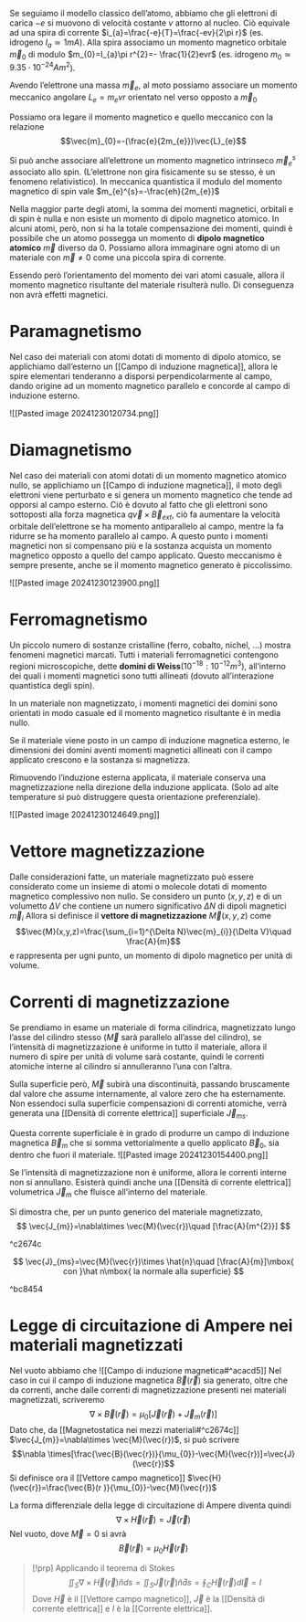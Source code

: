 Se seguiamo il modello classico dell’atomo, abbiamo che gli elettroni di carica $-e$ si muovono di velocità costante $v$ attorno al nucleo. Ciò equivale ad una spira di corrente $i_{a}=\frac{-e}{T}=\frac{-ev}{2\pi r}$ (es. idrogeno $I_{a}\simeq 1 mA$).
Alla spira associamo un momento magnetico orbitale $\vec{m}_{0}$ di modulo $m_{0}=I_{a}\pi r^{2}=- \frac{1}{2}evr$ (es. idrogeno $m_{0}\simeq 9.35\cdot 10^{-24} Am^{2}$).

Avendo l’elettrone una massa $\vec{m}_{e}$, al moto possiamo associare un momento meccanico angolare $L_{e}=m_{e}vr$ orientato nel verso opposto a $\vec{m}_{0}$

Possiamo ora legare il momento magnetico e quello meccanico con la relazione
$$\vec{m}_{0}=-(\frac{e}{2m_{e}})\vec{L}_{e}$$

Si può anche associare all’elettrone un momento magnetico intrinseco $\vec{m}_{e}^{s}$ associato allo spin. (L’elettrone non gira fisicamente su se stesso, è un fenomeno relativistico).
In meccanica quantistica il modulo del momento magnetico di spin vale $m_{e}^{s}=-\frac{eh}{2m_{e}}$

Nella maggior parte degli atomi, la somma dei momenti magnetici, orbitali e di spin è nulla e non esiste un momento di dipolo magnetico atomico.
In alcuni atomi, però, non si ha la totale compensazione dei momenti, quindi è possibile che un atomo possegga un momento di **dipolo magnetico atomico** $\vec{m}$ diverso da 0.
Possiamo allora immaginare ogni atomo di un materiale con $\vec{m}\not =0$ come una piccola spira di corrente.

Essendo però l’orientamento del momento dei vari atomi casuale, allora il momento magnetico risultante del materiale risulterà nullo. Di conseguenza non avrà effetti magnetici.

# Paramagnetismo
Nel caso dei materiali con atomi dotati di momento di dipolo atomico, se applichiamo dall’esterno un [[Campo di induzione magnetica]], allora le spire elementari tenderanno a disporsi perpendicolarmente al campo, dando origine ad un momento magnetico parallelo e concorde al campo di induzione esterno.

![[Pasted image 20241230120734.png]]

# Diamagnetismo
Nel caso dei materiali con atomi dotati di un momento magnetico atomico nullo, se applichiamo un [[Campo di induzione magnetica]], il moto degli elettroni viene perturbato e si genera un momento magnetico che tende ad opporsi al campo esterno. Ciò è dovuto al fatto che gli elettroni sono sottoposti alla forza magnetica $q\vec{v}\times \vec{B}_{ext}$, ciò fa aumentare la velocità orbitale dell’elettrone se ha momento antiparallelo al campo, mentre la fa ridurre se ha momento parallelo al campo.
A questo punto i momenti magnetici non si compensano più e la sostanza acquista un momento magnetico opposto a quello del campo applicato.
Questo meccanismo è sempre presente, anche se il momento magnetico generato è piccolissimo.

![[Pasted image 20241230123900.png]]

# Ferromagnetismo
Un piccolo numero di sostanze cristalline (ferro, cobalto, nichel, …) mostra fenomeni magnetici marcati.
Tutti i materiali ferromagnetici contengono regioni microscopiche, dette **domini di Weiss**($10^{-18}:10^{-12} m^{3}$), all’interno dei quali i momenti magnetici sono tutti allineati (dovuto all’interazione quantistica degli spin).

In un materiale non magnetizzato, i momenti magnetici dei domini sono orientati in modo casuale ed il momento magnetico risultante è in media nullo.

Se il materiale viene posto in un campo di induzione magnetica esterno, le dimensioni dei domini aventi momenti magnetici allineati con il campo applicato crescono e la sostanza si magnetizza.

Rimuovendo l’induzione esterna applicata, il materiale conserva una magnetizzazione nella direzione della induzione applicata. (Solo ad alte temperature si può distruggere questa orientazione preferenziale).

![[Pasted image 20241230124649.png]]

# Vettore magnetizzazione
Dalle considerazioni fatte, un materiale magnetizzato può essere considerato come un insieme di atomi o molecole dotati di momento magnetico complessivo non nullo.
Se considero un punto $(x,y,z)$ e di un volumetto $\Delta V$ che contiene un numero significativo $\Delta N$ di dipoli magnetici $\vec{m}_{i}$
Allora si definisce il **vettore di magnetizzazione** $\vec{M}(x,y,z)$ come
$$\vec{M}(x,y,z)=\frac{\sum_{i=1}^{\Delta N}\vec{m}_{i}}{\Delta V}\quad \frac{A}{m}$$
e rappresenta per ugni punto, un momento di dipolo magnetico per unità di volume.
# Correnti di magnetizzazione
Se prendiamo in esame un materiale di forma cilindrica, magnetizzato lungo l’asse del cilindro stesso ($\vec{M}$ sarà parallelo all’asse del cilindro), se l’intensità di magnetizzazione è uniforme in tutto il materiale, allora il numero di spire per unità di volume sarà costante, quindi le correnti atomiche interne al cilindro si annulleranno l’una con l’altra.

Sulla superficie però, $\vec{M}$ subirà una discontinuità, passando bruscamente dal valore che assume internamente, al valore zero che ha esternamente.
Non essendoci sulla superficie compensazioni di correnti atomiche, verrà generata una [[Densità di corrente elettrica]] superficiale $\vec{J}_{ms}$.

Questa corrente superficiale è in grado di produrre un campo di induzione magnetica $\vec{B}_{m}$ che si somma vettorialmente a quello applicato $\vec{B}_{0}$, sia dentro che fuori il materiale.
![[Pasted image 20241230154400.png]]

Se l’intensità di magnetizzazione non è uniforme, allora le correnti interne non si annullano. Esisterà quindi anche una [[Densità di corrente elettrica]] volumetrica $\vec{J}_{m}$ che fluisce all’interno del materiale.

Si dimostra che, per un punto generico del materiale magnetizzato,
$$
\vec{J_{m}}=\nabla\times \vec{M}(\vec{r})\quad [\frac{A}{m^{2}}]
$$

^c2674c

$$
\vec{J}_{ms}=\vec{M}(\vec{r})\times \hat{n}\quad [\frac{A}{m}]\mbox{ con }\hat n\mbox{ la normale alla superficie}
$$

^bc8454

# Legge di circuitazione di Ampere nei materiali magnetizzati
Nel vuoto abbiamo che ![[Campo di induzione magnetica#^acacd5]]
Nel caso in cui il campo di induzione magnetica $\vec{B}(\vec{r})$ sia generato, oltre che da correnti, anche dalle correnti di magnetizzazione presenti nei materiali magnetizzati, scriveremo
$$
\nabla\times \vec{B}(\vec{r}) = \mu_{0}[\vec{J}(\vec{r})+\vec{J}_m (\vec{r})]
$$
Dato che, da [[Magnetostatica nei mezzi materiali#^c2674c]] $\vec{J_{m}}=\nabla\times \vec{M}(\vec{r})$, si può scrivere $$\nabla \times[\frac{\vec{B}(\vec{r})}{\mu_{0}}-\vec{M}(\vec{r})]=\vec{J}(\vec{r})$$
Si definisce ora il [[Vettore campo magnetico]] $\vec{H}(\vec{r})=\frac{\vec{B}(r )}{\mu_{0}}-\vec{M}(\vec{r})$

La forma differenziale della legge di circuitazione di Ampere diventa quindi 
$$\nabla \times \vec{H}(\vec{r})=\vec{J}(\vec{r})$$
Nel vuoto, dove $\vec{M}=0$ si avrà $$\vec{B}(\vec{r})=\mu_{0}\vec{H}(\vec{r})$$
>[!prp]
>Applicando il teorema di Stokes
>$$\iint_S\nabla\times \vec{H}(\vec{r})\hat n ds = \iint_{S}\vec{J}(\vec{r})\hat n\hat ds=\oint_{C}\vec{H}(\vec{r})d\vec{l}=I$$
>Dove $\vec{H}$ è il [[Vettore campo magnetico]], $\vec{J}$ è la [[Densità di corrente elettrica]] e $I$ è la [[Corrente elettrica]].



